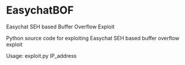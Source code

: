 # EasychatBOF
Easychat SEH based Buffer Overflow Exploit

Python source code for exploiting Easychat SEH based buffer overflow exploit

Usage: exploit.py IP_address
